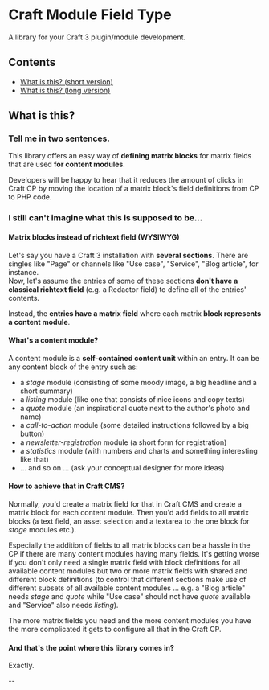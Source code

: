 # Craft Module Field Type

A library for your Craft 3 plugin/module development.

## Contents

* [What is this? (short version)](#tell-me-in-two-sentences)
* [What is this? (long version)](#i-still-cant-imagine-what-this-is-supposed-to-be)

## What is this?

### Tell me in two sentences.

This library offers an easy way of **defining matrix blocks** for matrix fields that are used **for content modules**.  

Developers will be happy to hear that it reduces the amount of clicks in Craft CP by moving the location of a matrix block's field definitions from CP to PHP code.

### I still can't imagine what this is supposed to be…

#### Matrix blocks instead of richtext field (WYSIWYG)

Let's say you have a Craft 3 installation with **several sections**. There are singles like "Page" or channels like "Use case", "Service", "Blog article", for instance.  
Now, let's assume the entries of some of these sections **don't have a classical richtext field** (e.g. a Redactor field) to define all of the entries' contents.

Instead, the **entries have a matrix field** where each matrix **block represents a content module**.

#### What's a content module?

A content module is a **self-contained content unit** within an entry. It can be any content block of the entry such as:

* a *stage* module (consisting of some moody image, a big headline and a short summary)
* a *listing* module (like one that consists of nice icons and copy texts)
* a *quote* module (an inspirational quote next to the author's photo and name)
* a *call-to-action* module (some detailed instructions followed by a big button)
* a *newsletter-registration* module (a short form for registration)
* a *statistics* module (with numbers and charts and something interesting like that)
* … and so on … (ask your conceptual designer for more ideas)

#### How to achieve that in Craft CMS?

Normally, you'd create a matrix field for that in Craft CMS and create a matrix block for each content module. Then you'd add fields to all matrix blocks (a text field, an asset selection and a textarea to the one block for *stage* modules etc.).

Especially the addition of fields to all matrix blocks can be a hassle in the CP if there are many content modules having many fields. It's getting worse if you don't only need a single matrix field with block definitions for all available content modules but two or more matrix fields with shared and different block definitions (to control that different sections make use of different subsets of all available content modules … e.g. a "Blog article" needs *stage* and *quote* while "Use case" should not have *quote* available and "Service" also needs *listing*).

The more matrix fields you need and the more content modules you have the more complicated it gets to configure all that in the Craft CP.

#### And that's the point where this library comes in?

Exactly.

--

<!-- TODO: add usage to docs! -->
